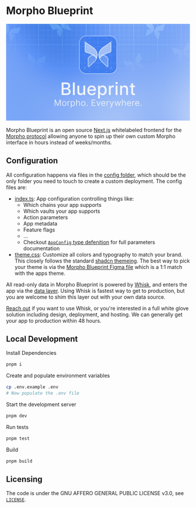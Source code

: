 # Morpho Blueprint 

![Morpho Blueprint](/public//opengraph-image.png)

Morpho Blueprint is an open source [Next.js](https://nextjs.org/) whitelabeled frontend for the [Morpho protocol](https://morpho.xyz/) allowing anyone to spin up their own custom Morpho interface in hours instead of weeks/months.

## Configuration

All configuration happens via files in the [config folder](src/config/), which should be the only folder you need to touch to create a custom deployment. The config files are:
* [index.ts](src/config/index.ts): App configuration controlling things like:
  * Which chains your app supports
  * Which vaults your app supports 
  * Action parameters
  * App metadata
  * Feature flags
  * ...
  * Checkout [`AppConfig` type defenition](src/config/types.ts) for full parameters documentation
* [theme.css](src/config/theme.css): Customize all colors and typography to match your brand. This closely follows the standard [shadcn themeing](https://ui.shadcn.com/themes). The best way to pick your theme is via the [Morpho Blueprint Figma file](TODO) which is a 1:1 match with the apps theme.


All read-only data in Morpho Blueprint is powered by [Whisk](https://www.whisk.so/), and enters the app via the [data layer](src/data/whisk). Using Whisk is fastest way to get to production, but you are welcome to shim this layer out with your own data source. 

[Reach out](https://paperclip.xyz/contact) if you want to use Whisk, or you're interested in a full white glove solution including design, deployment, and hosting. We can generally get your app to production within 48 hours.

## Local Development

Install Dependencies
```bash
pnpm i
```

Create and populate environment variables
```bash
cp .env.example .env
# Now populate the .env file
```

Start the development server
```bash
pnpm dev
```

Run tests
```bash
pnpm test
```

Build
```bash
pnpm build
```

## Licensing

The code is under the GNU AFFERO GENERAL PUBLIC LICENSE v3.0, see [`LICENSE`](./LICENSE).
